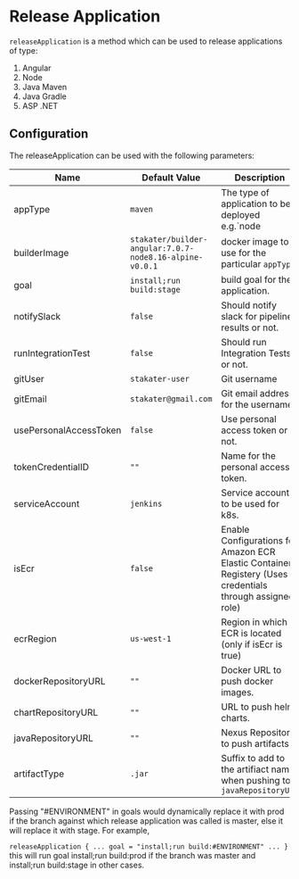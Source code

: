 # Release Application

`releaseApplication` is a method which can be used to release applications of type:
1. Angular
2. Node
3. Java Maven
4. Java Gradle
5. ASP .NET

## Configuration

The releaseApplication can be used with the following parameters:

| Name            | Default Value                   | Description                       |
|-----------------|-------------------------|-----------------------------------|
| appType                | `maven`     | The type of application to be deployed e.g.`node|angular|maven|dotnet|gradle`|
| builderImage     | `stakater/builder-angular:7.0.7-node8.16-alpine-v0.0.1`| docker image to use for the particular `appType`.|
| goal                   | `install;run build:stage`              | build goal for the application.|
| notifySlack            | `false`                           | Should notify slack for pipeline results or not.|
| runIntegrationTest     | `false`                  | Should run Integration Tests or not.|
| gitUser                | `stakater-user`          | Git username |
| gitEmail               | `stakater@gmail.com`     | Git email address for the username.|
| usePersonalAccessToken | `false`                  | Use personal access token or not.|
| tokenCredentialID      | `""`                     | Name for the personal access token. |
| serviceAccount         | `jenkins`                | Service account to be used for k8s. |
| isEcr                  | `false`     | Enable Configurations for Amazon ECR Elastic Container Registery (Uses credentials through assigned role) |
| ecrRegion            | `us-west-1` | Region in which ECR is located (only if isEcr is true) | 
| dockerRepositoryURL    | `""`                     | Docker URL to push docker images. |
| chartRepositoryURL     | `""`                     | URL to push helm charts. |
| javaRepositoryURL      | `""` | Nexus Repository to push artifacts.|
| artifactType           | `.jar`                         | Suffix to add to the artifiact name when pushing to `javaRepositoryURL`|

Passing "#ENVIRONMENT" in goals would dynamically replace it with prod if the branch against which release application 
was called is master, else it will replace it with stage.
For example,

`releaseApplication {
   ...
    goal = "install;run build:#ENVIRONMENT"
   ...
}`
this will run goal install;run build:prod if the branch was master and install;run build:stage in other cases.